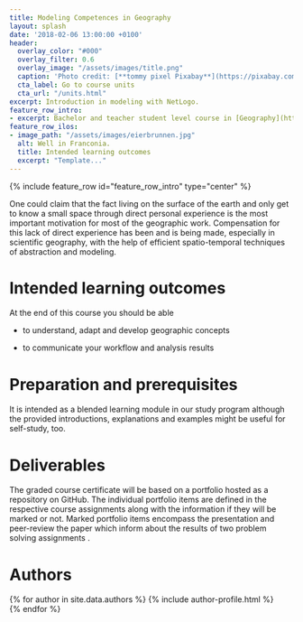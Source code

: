 ```yaml
---
title: Modeling Competences in Geography
layout: splash
date: '2018-02-06 13:00:00 +0100'
header:
  overlay_color: "#000"
  overlay_filter: 0.6
  overlay_image: "/assets/images/title.png"
  caption: 'Photo credit: [**tommy pixel Pixabay**](https://pixabay.com/de/users/fudowakira0-762613/?utm_source=link-attribution&amp;utm_medium=referral&amp;utm_campaign=image&amp;utm_content=4987155)'
  cta_label: Go to course units
  cta_url: "/units.html"
excerpt: Introduction in modeling with NetLogo.
feature_row_intro:
- excerpt: Bachelor and teacher student level course in [Geography](https://www.uni-marburg.de/fb19/studium/studiengaenge/msc-phygeo) at Marburg University
feature_row_ilos:
- image_path: "/assets/images/eierbrunnen.jpg"
  alt: Well in Franconia.
  title: Intended learning outcomes
  excerpt: "Template..."
---
```


{% include feature_row id="feature_row_intro" type="center" %}

One could claim that the fact living on the surface of the earth and only get to know a small space through direct personal experience is the most important motivation for most of the geographic work. Compensation for this lack of direct experience has been and is being made, especially in scientific geography, with the help of efficient spatio-temporal techniques of abstraction and modeling. 



# Intended learning outcomes
At the end of this course you should be able

* to understand, adapt and develop geographic concepts 

* to communicate your workflow and analysis results



# Preparation and prerequisites


It is intended as a blended learning module in our study program although the provided introductions, explanations and examples might be useful for self-study, too. 


# Deliverables

The graded course certificate will be based on a portfolio hosted as a repository on GitHub. The individual portfolio items are defined in the respective course assignments along with the information if they will be marked or not. Marked portfolio items encompass the presentation and peer-review the paper which inform about the results of two problem solving assignments .



# Authors


{% for author in site.data.authors %} 
  {% include author-profile.html %}
 <br /> 
{% endfor %}